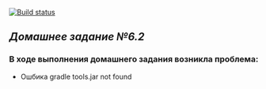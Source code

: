 [![Build status](https://ci.appveyor.com/api/projects/status/ulpa3vk902pl6b2w?svg=true)](https://ci.appveyor.com/project/yoursalex/akitasecondnotworking)

## *Домашнее задание №6.2*

### В ходе выполнения домашнего задания возникла проблема: 

* Ошбика gradle tools.jar not found 


